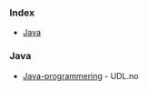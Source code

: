 ### Index
* [Java](#Java)
### Java
* [Java-programmering](https://www.youtube.com/playlist?list=PLIrUJXSXz9cmvNZ_Y0QT-r25efmN42rm5) - UDL.no
